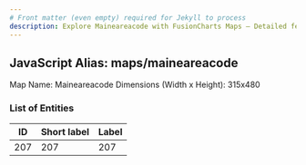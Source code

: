 ```yaml
---
# Front matter (even empty) required for Jekyll to process
description: Explore Maineareacode with FusionCharts Maps – Detailed features for seamless integration. Try now & enhance your data visualization today! 
---
```


## JavaScript Alias: maps/maineareacode

Map Name: Maineareacode
Dimensions (Width x Height): 315x480





### List of Entities

ID | Short label | Label
---|---|---|
207|207|207

